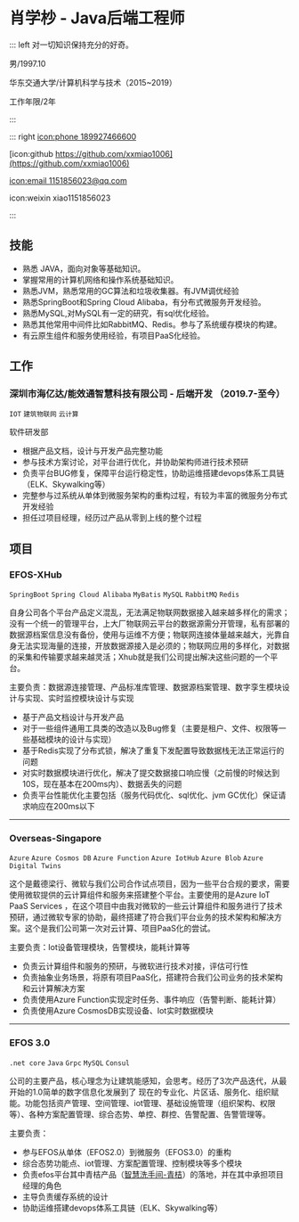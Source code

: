 # 肖学杪 - Java后端工程师

::: left
对一切知识保持充分的好奇。

男/1997.10

华东交通大学/计算机科学与技术（2015~2019）


工作年限/2年

:::

::: right
[icon:phone 189927466600](189927466600)

[icon:github https://github.com/xxmiao1006](https://github.com/xxmiao1006)


[icon:email 1151856023@qq.com](1151856023@qq.com)

icon:weixin xiao1151856023

:::


## 技能
- 熟悉 JAVA，面向对象等基础知识。
- 掌握常用的计算机网络和操作系统基础知识。
- 熟悉JVM，熟悉常用的GC算法和垃圾收集器。有JVM调优经验
- 熟悉SpringBoot和Spring Cloud Alibaba，有分布式微服务开发经验。
- 熟悉MySQL,对MySQL有一定的研究，有sql优化经验。
- 熟悉其他常用中间件比如RabbitMQ、Redis。参与了系统缓存模块的构建。
- 有云原生组件和服务使用经验，有项目PaaS化经验。




## 工作

### 深圳市海亿达/能效通智慧科技有限公司 - 后端开发 （2019.7-至今）
`IOT`  `建筑物联网` `云计算`

软件研发部
- 根据产品文档，设计与开发产品完整功能
- 参与技术方案讨论，对平台进行优化，并协助架构师进行技术预研
- 负责平台BUG修复，保障平台运行稳定性，协助运维搭建devops体系工具链（ELK、Skywalking等）
- 完整参与过系统从单体到微服务架构的重构过程，有较为丰富的微服务分布式开发经验
- 担任过项目经理，经历过产品从零到上线的整个过程
  



## 项目

### EFOS-XHub
`SpringBoot` `Spring Cloud Alibaba` `MyBatis` `MySQL` `RabbitMQ` `Redis`

自身公司各个平台产品定义混乱，无法满足物联网数据接入越来越多样化的需求；没有一个统一的管理平台，上大厂物联网云平台的数据源需分开管理，私有部署的数据源档案信息没有备份，使用与运维不方便；物联网连接体量越来越大，光靠自身无法实现海量的连接，开放数据源接入是必须的；物联网应用的多样化，对数据的采集和传输要求越来越灵活；Xhub就是我们公司提出解决这些问题的一个平台。

主要负责：数据源连接管理、产品标准库管理、数据源档案管理、数字孪生模块设计与实现、实时监控模块设计与实现

- 基于产品文档设计与开发产品
- 对于一些组件通用工具类的改造以及Bug修复（主要是租户、文件、权限等一些基础模块的设计与实现）
- 基于Redis实现了分布式锁，解决了重复下发配置导致数据栈无法正常运行的问题
- 对实时数据模块进行优化，解决了提交数据接口响应慢（之前慢的时候达到10S，现在基本在200ms内）、数据丢失的问题
- 负责平台性能优化主要包括（服务代码优化、sql优化、jvm GC优化）保证请求响应在200ms以下

------

### Overseas-Singapore
`Azure` `Azure Cosmos DB` `Azure Function` `Azure IotHub` `Azure Blob` `Azure Digital Twins`

这个是戴德梁行、微软与我们公司合作试点项目，因为一些平台合规的要求，需要使用微软提供的云计算组件和服务来搭建整个平台。主要使用的是Azure IoT PaaS Services ，在这个项目中由我对微软的一些云计算组件和服务进行了技术预研，通过微软专家的协助，最终搭建了符合我们平台业务的技术架构和解决方案。这个是我们公司第一次对云计算、项目PaaS化的尝试。

主要负责：Iot设备管理模块，告警模块，能耗计算等

- 负责云计算组件和服务的预研，与微软进行技术对接，评估可行性
- 负责抽象业务场景，将原有项目PaaS化，搭建符合我们公司业务的技术架构和云计算解决方案
- 负责使用Azure Function实现定时任务、事件响应（告警判断、能耗计算）
- 负责使用Azure CosmosDB实现设备、Iot实时数据模块

------

### EFOS 3.0
`.net core` `Java` `Grpc` `MySQL` `Consul` 

公司的主要产品，核心理念为让建筑能感知，会思考。经历了3次产品迭代，从最开始的1.0简单的数字信息化发展到了 现在的专业化、片区话、服务化、组织赋能。功能包括资产管理、空间管理、iot管理、基础设施管理（组织架构、权限等）、各种方案配置管理、综合态势、单控、群控、告警配置、告警管理等。

主要负责：

- 参与EFOS从单体（EFOS2.0）到微服务（EFOS3.0）的重构
- 综合态势功能点、iot管理、方案配置管理、控制模块等多个模块
- 负责efos平台其中青桔产品（[智慧洗手间-青桔](http://www.nxtone.net/Page_details_navid_337_cNavid_392.html?catid=348)）的落地，并在其中承担项目经理的角色 
- 主导负责缓存系统的设计
- 协助运维搭建devops体系工具链（ELK、Skywalking等）